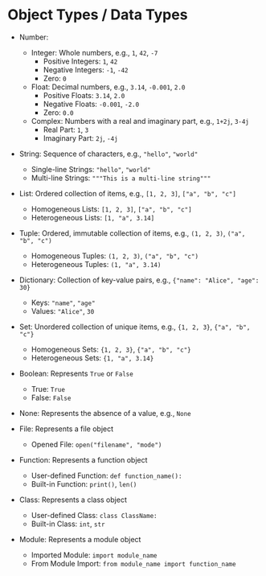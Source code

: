 # Object Types / Data Types

- Number:
  - Integer: Whole numbers, e.g., `1`, `42`, `-7`
    - Positive Integers: `1`, `42`
    - Negative Integers: `-1`, `-42`
    - Zero: `0`
  - Float: Decimal numbers, e.g., `3.14`, `-0.001`, `2.0`
    - Positive Floats: `3.14`, `2.0`
    - Negative Floats: `-0.001`, `-2.0`
    - Zero: `0.0`
  - Complex: Numbers with a real and imaginary part, e.g., `1+2j`, `3-4j`
    - Real Part: `1`, `3`
    - Imaginary Part: `2j`, `-4j`

- String: Sequence of characters, e.g., `"hello"`, `"world"`
  - Single-line Strings: `"hello"`, `"world"`
  - Multi-line Strings: `"""This is a multi-line string"""`

- List: Ordered collection of items, e.g., `[1, 2, 3]`, `["a", "b", "c"]`
  - Homogeneous Lists: `[1, 2, 3]`, `["a", "b", "c"]`
  - Heterogeneous Lists: `[1, "a", 3.14]`

- Tuple: Ordered, immutable collection of items, e.g., `(1, 2, 3)`, `("a", "b", "c")`
  - Homogeneous Tuples: `(1, 2, 3)`, `("a", "b", "c")`
  - Heterogeneous Tuples: `(1, "a", 3.14)`

- Dictionary: Collection of key-value pairs, e.g., `{"name": "Alice", "age": 30}`
  - Keys: `"name"`, `"age"`
  - Values: `"Alice"`, `30`

- Set: Unordered collection of unique items, e.g., `{1, 2, 3}`, `{"a", "b", "c"}`
  - Homogeneous Sets: `{1, 2, 3}`, `{"a", "b", "c"}`
  - Heterogeneous Sets: `{1, "a", 3.14}`

- Boolean: Represents `True` or `False`
  - True: `True`
  - False: `False`

- None: Represents the absence of a value, e.g., `None`

- File: Represents a file object
  - Opened File: `open("filename", "mode")`

- Function: Represents a function object
  - User-defined Function: `def function_name():`
  - Built-in Function: `print()`, `len()`

- Class: Represents a class object
  - User-defined Class: `class ClassName:`
  - Built-in Class: `int`, `str`

- Module: Represents a module object
  - Imported Module: `import module_name`
  - From Module Import: `from module_name import function_name`